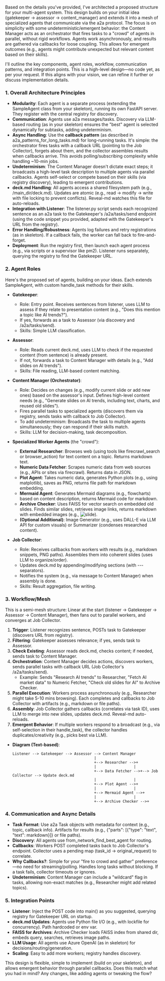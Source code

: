 Based on the details you've provided, I've architected a proposed structure for your multi-agent system. This design builds on your initial idea (gatekeeper -> assessor -> content_manager) and extends it into a mesh of specialized agents that communicate via the a2a protocol. The focus is on simplicity with some undeterministic/emergent behavior: the Content Manager acts as an orchestrator that fires tasks to a "crowd" of agents in parallel, without rigid workflows. Agents work asynchronously, and results are gathered via callbacks for loose coupling. This allows for emergent outcomes (e.g., agents might contribute unexpected but relevant content based on their skills).

I'll outline the key components, agent roles, workflow, communication patterns, and integration points. This is a high-level design—no code yet, as per your request. If this aligns with your vision, we can refine it further or discuss implementation details.

### 1. Overall Architecture Principles
- **Modularity**: Each agent is a separate process (extending the SampleAgent class from your skeleton), running its own FastAPI server. They register with the central registry for discovery.
- **Communication**: Agents use a2a messages/tasks. Discovery via LLM-based routing (as in your skeleton) ensures the "best" agent is selected dynamically for subtasks, adding undeterminism.
- **Async Handling**: Use the **callback pattern** (as described in a2a_patterns_for_long_tasks.md) for long-running tasks. It's simple: the orchestrator fires tasks with a callback URL (pointing to the Job Collector), forgets about them, and the collector assembles results when callbacks arrive. This avoids polling/subscribing complexity while handling ~10-min jobs.
- **Undeterminism**: The Content Manager doesn't dictate exact steps; it broadcasts a high-level task description to multiple agents via parallel callbacks. Agents self-select or compete based on their skills (via registry discovery), leading to emergent contributions.
- **deck.md Handling**: All agents access a shared filesystem path (e.g., /main_dir/deck.md). Updates are atomic (e.g., read -> modify -> write with file locking to prevent conflicts). Reveal-md watches this file for auto-reloads.
- **Integration with Listener**: The listener.py script sends each recognized sentence as an a2a task to the Gatekeeper's /a2a/tasks/send endpoint (using the code snippet you provided, adapted with the Gatekeeper's URL from the registry).
- **Error Handling/Robustness**: Agents log failures and retry registrations (as in skeleton). If a callback fails, the worker can fall back to fire-and-forget.
- **Deployment**: Run the registry first, then launch each agent process (e.g., via scripts or a supervisor like pm2). Listener runs separately, querying the registry to find the Gatekeeper URL.

### 2. Agent Roles
Here's the proposed set of agents, building on your ideas. Each extends SampleAgent, with custom handle_task methods for their skills.

- **Gatekeeper**: 
  - Role: Entry point. Receives sentences from listener, uses LLM to assess if they relate to presentation content (e.g., "Does this mention a topic like AI trends?").
  - If yes, forwards as a task to Assessor (via discovery and /a2a/tasks/send).
  - Skills: Simple LLM classification.

- **Assessor**:
  - Role: Reads current deck.md, uses LLM to check if the requested content (from sentence) is already present.
  - If not, forwards a task to Content Manager with details (e.g., "Add slides on AI trends").
  - Skills: File reading, LLM-based content matching.

- **Content Manager (Orchestrator)**:
  - Role: Decides on changes (e.g., modify current slide or add new ones) based on the assessor's input. Defines high-level content needs (e.g., "Generate slides on AI trends, including text, charts, and reused old slides").
  - Fires parallel tasks to specialized agents (discovers them via registry, sends tasks with callback to Job Collector).
  - To add undeterminism: Broadcasts the task to multiple agents simultaneously; they can respond if their skills match.
  - Skills: LLM for decision-making, task decomposition.

- **Specialized Worker Agents** (the "crowd"):
  - **External Researcher**: Browses web (using tools like firecrawl_search or browser_action) for text content on a topic. Returns markdown text.
  - **Numeric Data Fetcher**: Scrapes numeric data from web sources (e.g., APIs or sites via firecrawl). Returns data in JSON.
  - **Plot Agent**: Takes numeric data, generates Python plots (e.g., using matplotlib), saves as PNG, returns file path for markdown embedding.
  - **Mermaid Agent**: Generates Mermaid diagrams (e.g., flowcharts) based on content description, returns Mermaid code for markdown.
  - **Archive Checker**: Uses FAISS for vector search on embedded old slides. Finds similar slides, retrieves image links, returns markdown with embedded images (e.g., ![slide](image_path)).
  - **(Optional Additional)**: Image Generator (e.g., uses DALL-E via LLM API for custom visuals) or Summarizer (condenses researched content).

- **Job Collector**:
  - Role: Receives callbacks from workers with results (e.g., markdown snippets, PNG paths). Assembles them into coherent slides (uses LLM to organize/order).
  - Updates deck.md by appending/modifying sections (with --- separators).
  - Notifies the system (e.g., via message to Content Manager) when assembly is done.
  - Skills: Result aggregation, file writing.

### 3. Workflow/Mesh
This is a semi-mesh structure: Linear at the start (listener -> Gatekeeper -> Assessor -> Content Manager), then fans out to parallel workers, and converges at Job Collector.

1. **Trigger**: Listener recognizes sentence, POSTs task to Gatekeeper (discovers URL from registry).
2. **Filtering**: Gatekeeper assesses relevance; if yes, sends task to Assessor.
3. **Check Existing**: Assessor reads deck.md, checks content; if needed, sends task to Content Manager.
4. **Orchestration**: Content Manager decides actions, discovers workers, sends parallel tasks with callback URL (Job Collector's /a2a/tasks/send).
   - Example: Sends "Research AI trends" to Researcher, "Fetch AI market data" to Numeric Fetcher, "Check old slides for AI" to Archive Checker.
5. **Parallel Execution**: Workers process asynchronously (e.g., Researcher might take 5-10 mins browsing). Each completes and callbacks to Job Collector with artifacts (e.g., markdown or file paths).
6. **Assembly**: Job Collector gathers callbacks (correlates via task ID), uses LLM to merge into new slides, updates deck.md. Reveal-md auto-reloads.
7. **Emergent Behavior**: If multiple workers respond to a broadcast (e.g., via self-selection in their handle_task), the collector handles duplicates/creativity (e.g., picks best via LLM).

- **Diagram (Text-based)**:
  ```
  Listener --> Gatekeeper --> Assessor --> Content Manager
                                       |
                                       +--> Researcher -->+
                                       |                 |
                                       +--> Data Fetcher -->+--> Job Collector --> Update deck.md
                                       |                 |
                                       +--> Plot Agent -->+
                                       |                 |
                                       +--> Mermaid Agent -->+
                                       |                 |
                                       +--> Archive Checker -->+
  ```

### 4. Communication and Async Details
- **Task Format**: Use a2a Task objects with metadata for context (e.g., topic, callback info). Artifacts for results (e.g., {"parts": [{"type": "text", "text": markdown}]} or file paths).
- **Discovery**: All agents use from_network_find_best_agent for routing.
- **Callbacks**: Workers POST completed tasks back to Job Collector's endpoint. Collector uses a pending map (task_id -> original_request) to correlate.
- **Why Callbacks?**: Simple for your "fire to crowd and gather" preference—no need for streaming/polling. Handles long tasks without blocking. If a task fails, collector timeouts or ignores.
- **Undeterminism**: Content Manager can include a "wildcard" flag in tasks, allowing non-exact matches (e.g., Researcher might add related topics).

### 5. Integration Points
- **Listener**: Inject the POST code into main() as you suggested, querying registry for Gatekeeper URL on startup.
- **deck.md Updates**: Agents use Python file I/O (e.g., with lockfile for concurrency). Path hardcoded or env var.
- **FAISS for Archives**: Archive Checker loads FAISS index from shared dir, embeds query, searches, retrieves image paths.
- **LLM Usage**: All agents use Azure OpenAI (as in skeleton) for decisions/routing/generation.
- **Scaling**: Easy to add more workers; registry handles discovery.

This design is flexible, simple to implement (build on your skeleton), and allows emergent behavior through parallel callbacks. Does this match what you had in mind? Any changes, like adding agents or tweaking the flow?